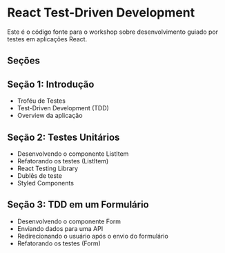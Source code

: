 # React Test-Driven Development

Este é o código fonte para o workshop sobre desenvolvimento guiado por testes em aplicações React.

## Seções

## Seção 1: Introdução

- Troféu de Testes
- Test-Driven Development (TDD)
- Overview da aplicação

## Seção 2: Testes Unitários

- Desenvolvendo o componente ListItem
- Refatorando os testes (ListItem)
- React Testing Library
- Dublês de teste
- Styled Components

## Seção 3: TDD em um Formulário

- Desenvolvendo o componente Form
- Enviando dados para uma API
- Redirecionando o usuário após o envio do formulário
- Refatorando os testes (Form)
